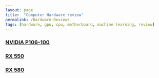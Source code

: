 ```yaml
---
layout: page
title:  "Computer Hardware review"
permalink: /Hardware-Reviews
tags: [hardware, gpu, cpu, motherboard, machine learning, review]
---
```


### [NVIDIA P106-100](./2019-01-19-P106-100-GPU-Machine-Learnin.html)

### [RX 550](./2019-01-27-RX550-GPU-Machine-Learning.html)

### [RX 580](./2019-02-23-RX580-GPU-Machine-Learning.html)
